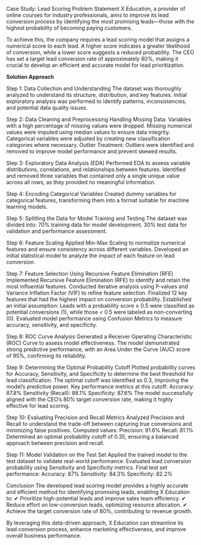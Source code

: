 Case Study: Lead Scoring Problem Statement
X Education, a provider of online courses for industry professionals, aims to improve its lead conversion process by identifying the most promising leads—those with the highest probability of becoming paying customers.

To achieve this, the company requires a lead scoring model that assigns a numerical score to each lead. A higher score indicates a greater likelihood of conversion, while a lower score suggests a reduced probability. The CEO has set a target lead conversion rate of approximately 80%, making it crucial to develop an efficient and accurate model for lead prioritization.

**Solution Approach**

Step 1: Data Collection and Understanding
The dataset was thoroughly analyzed to understand its structure, distribution, and key features.
Initial exploratory analysis was performed to identify patterns, inconsistencies, and potential data quality issues.

Step 2: Data Cleaning and Preprocessing
Handling Missing Data:
Variables with a high percentage of missing values were dropped.
Missing numerical values were imputed using median values to ensure data integrity.
Categorical variables were adjusted by creating new classification categories where necessary.
Outlier Treatment:
Outliers were identified and removed to improve model performance and prevent skewed results.

Step 3: Exploratory Data Analysis (EDA)
Performed EDA to assess variable distributions, correlations, and relationships between features.
Identified and removed three variables that contained only a single unique value across all rows, as they provided no meaningful information.

Step 4: Encoding Categorical Variables
Created dummy variables for categorical features, transforming them into a format suitable for machine learning models.

Step 5: Splitting the Data for Model Training and Testing
The dataset was divided into:
70% training data for model development.
30% test data for validation and performance assessment.

Step 6: Feature Scaling
Applied Min-Max Scaling to normalize numerical features and ensure consistency across different variables.
Developed an initial statistical model to analyze the impact of each feature on lead conversion.

Step 7: Feature Selection Using Recursive Feature Elimination (RFE)
Implemented Recursive Feature Elimination (RFE) to identify and retain the most influential features.
Conducted iterative analysis using P-values and Variance Inflation Factor (VIF) to refine feature selection.
Finalized 12 key features that had the highest impact on conversion probability.
Established an initial assumption: Leads with a probability score ≥ 0.5 were classified as potential conversions (1), while those < 0.5 were labeled as non-converting (0).
Evaluated model performance using Confusion Metrics to measure accuracy, sensitivity, and specificity.

Step 8: ROC Curve Analysis
Generated a Receiver Operating Characteristic (ROC) Curve to assess model effectiveness.
The model demonstrated strong predictive performance, with an Area Under the Curve (AUC) score of 95%, confirming its reliability.

Step 9: Determining the Optimal Probability Cutoff
Plotted probability curves for Accuracy, Sensitivity, and Specificity to determine the best threshold for lead classification.
The optimal cutoff was identified as 0.3, improving the model’s predictive power.
Key performance metrics at this cutoff:
Accuracy: 87.8%
Sensitivity (Recall): 88.1%
Specificity: 87.6%
The model successfully aligned with the CEO’s 80% target conversion rate, making it highly effective for lead scoring.

Step 10: Evaluating Precision and Recall Metrics
Analyzed Precision and Recall to understand the trade-off between capturing true conversions and minimizing false positives.
Computed values:
Precision: 91.6%
Recall: 81.1%
Determined an optimal probability cutoff of 0.35, ensuring a balanced approach between precision and recall.

Step 11: Model Validation on the Test Set
Applied the trained model to the test dataset to validate real-world performance.
Evaluated lead conversion probability using Sensitivity and Specificity metrics.
Final test set performance:
Accuracy: 87%
Sensitivity: 84.3%
Specificity: 82.2%

Conclusion
The developed lead scoring model provides a highly accurate and efficient method for identifying promising leads, enabling X Education to:
✔ Prioritize high-potential leads and improve sales team efficiency.
✔ Reduce effort on low-conversion leads, optimizing resource allocation.
✔ Achieve the target conversion rate of 80%, contributing to revenue growth.

By leveraging this data-driven approach, X Education can streamline its lead conversion process, enhance marketing effectiveness, and improve overall business performance.
